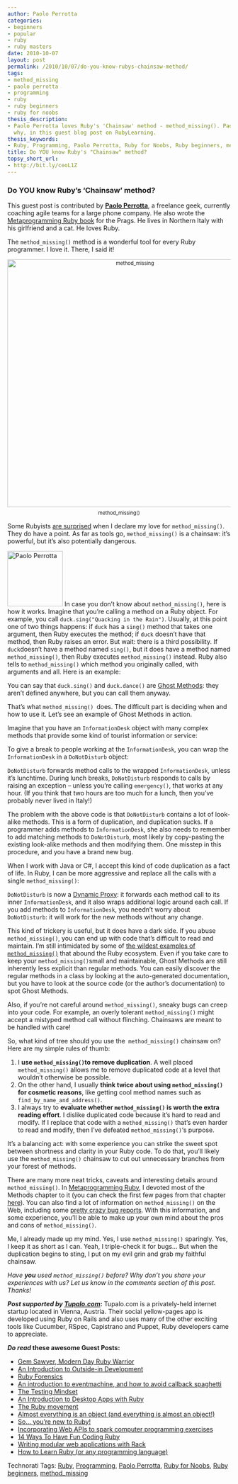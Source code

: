 ```yaml
---
author: Paolo Perrotta
categories:
- beginners
- popular
- ruby
- ruby masters
date: 2010-10-07
layout: post
permalink: /2010/10/07/do-you-know-rubys-chainsaw-method/
tags:
- method_missing
- paolo perrotta
- programming
- ruby
- ruby beginners
- ruby for noobs
thesis_description:
- Paolo Perrotta loves Ruby's 'Chainsaw' method - method_missing(). Paolo shows you
  why, in this guest blog post on RubyLearning.
thesis_keywords:
- Ruby, Programming, Paolo Perrotta, Ruby for Noobs, Ruby beginners, method_missing
title: Do YOU know Ruby's "Chainsaw" method?
topsy_short_url:
- http://bit.ly/ceoL1Z
---
```


<div>
  <h3>
    Do YOU know Ruby&#8217;s &#8216;Chainsaw&#8217; method?
  </h3>
  
  <p class="update">
    This guest post is contributed by <strong><a href="http://rubylearning.com/blog/2009/07/01/interview-author-paolo-perrotta/">Paolo Perrotta</a></strong>, a freelance geek, currently coaching agile teams for a large phone company. He also wrote the <a href="http://www.pragprog.com/titles/ppmetr/metaprogramming-ruby">Metaprogramming Ruby book</a> for the Prags. He lives in Northern Italy with his girlfriend and a cat. He loves Ruby.
  </p>
  
  <p>
    <span class="drop_cap">T</span>he <code>method_missing()</code> method is a wonderful tool for every Ruby programmer. I love it. There, I said it!
  </p>
</div>

<div style="width:image 560 px; font-size:80%; text-align:center;">
  <img src="http://rubylearning.com/images/method_missing.jpg" alt="method_missing" width="560" style="padding-bottom:0.5em;" /><br />method_missing()
</div>

<div>
  <p>
    Some Rubyists <a href="http://jakescruggs.blogspot.com/2010/08/ruby-kaigi-2010-day-2.html">are surprised</a> when I declare my love for <code>method_missing()</code>. They do have a point. As far as tools go, <code>method_missing()</code> is a chainsaw: it&#8217;s powerful, but it&#8217;s also potentially dangerous.
  </p>
  
  <p class="block">
    <img class="alignright" src="http://rubylearning.com/images/PaoloPerrotta.jpg" alt="Paolo Perrotta" width="125" height="125" title="Paolo Perrotta" /> In case you don&#8217;t know about <code>method_missing()</code>, here is how it works. Imagine that you&#8217;re calling a method on a Ruby object. For example, you call <code>duck.sing("Quacking in the Rain")</code>. Usually, at this point one of two things happens: if <code>duck</code> has a <code>sing()</code> method that takes one argument, then Ruby executes the method; if <code>duck</code> doesn&#8217;t have that method, then Ruby raises an error. But wait: there is a third possibility. If <code>duck</code>doesn&#8217;t have a method named <code>sing()</code>, but it does have a method named <code>method_missing()</code>, then Ruby executes <code>method_missing()</code> instead. Ruby also tells to <code>method_missing()</code> which method you originally called, with arguments and all. Here is an example:
  </p>
  
  <p>
  </p>
  
  <p>
    You can say that <code>duck.sing()</code> and <code>duck.dance()</code> are <a href="http://gist.github.com/534776">Ghost Methods</a>: they aren&#8217;t defined anywhere, but you can call them anyway.
  </p>
  
  <p>
    That&#8217;s what <code>method_missing() </code>does. The difficult part is deciding when and how to use it. Let&#8217;s see an example of Ghost Methods in action.
  </p>
  
  <p>
    Imagine that you have an <code>InformationDesk</code> object with many complex methods that provide some kind of tourist information or service:
  </p>
  
  <p>
  </p>
  
  <p>
    To give a break to people working at the <code>InformationDesk</code>, you can wrap the <code>InformationDesk</code> in a <code>DoNotDisturb</code> object:
  </p>
  
  <p>
  </p>
  
  <p>
    <code>DoNotDisturb</code> forwards method calls to the wrapped <code>InformationDesk</code>, unless it&#8217;s lunchtime. During lunch breaks, <code>DoNotDisturb</code> responds to calls by raising an exception &#8211; unless you&#8217;re calling <code>emergency()</code>, that works at any hour. (If you think that two hours are too much for a lunch, then you&#8217;ve probably never lived in Italy!)
  </p>
  
  <p>
    The problem with the above code is that <code>DoNotDisturb</code> contains a lot of look-alike methods. This is a form of duplication, and duplication sucks. If a programmer adds methods to <code>InformationDesk</code>, she also needs to remember to add matching methods to <code>DoNotDisturb</code>, most likely by copy-pasting the existing look-alike methods and then modifying them. One misstep in this procedure, and you have a brand new bug.
  </p>
  
  <p>
    When I work with Java or C#, I accept this kind of code duplication as a fact of life. In Ruby, I can be more aggressive and replace all the calls with a single <code>method_missing()</code>:
  </p>
  
  <p>
  </p>
  
  <p>
    <code>DoNotDisturb</code> is now a <a href="http://gist.github.com/535077">Dynamic Proxy</a>: it forwards each method call to its inner <code>InformationDesk</code>, and it also wraps additional logic around each call. If you add methods to <code>InformationDesk</code>, you needn&#8217;t worry about <code>DoNotDisturb</code>: it will work for the new methods without any change.
  </p>
  
  <p>
    This kind of trickery is useful, but it does have a dark side. If you abuse <code>method_missing()</code>, you can end up with code that&#8217;s difficult to read and maintain. I&#8217;m still intimidated by some of <a href="http://github.com/rails/rails/blob/277c799d58be4b3e0e885d7b3fd6d954facc111b/activerecord/lib/active_record/base.rb">the wildest examples of <code>method_missing()</code></a> that abound the Ruby ecosystem. Even if you take care to keep your <code>method_missing()</code>small and maintainable, Ghost Methods are still inherently less explicit than regular methods. You can easily discover the regular methods in a class by looking at the auto-generated documentation, but you have to look at the source code (or the author&#8217;s documentation) to spot Ghost Methods.
  </p>
  
  <p>
    Also, if you&#8217;re not careful around <code>method_missing()</code>, sneaky bugs can creep into your code. For example, an overly tolerant <code>method_missing()</code> might accept a mistyped method call without flinching. Chainsaws are meant to be handled with care!
  </p>
  
  <p>
    So, what kind of tree should you use the<code> method_missing()</code> chainsaw on? Here are my simple rules of thumb:
  </p>
  
  <ol>
    <li>
      I <b>use <code>method_missing()</code>to remove duplication</b>. A well placed <code>method_missing()</code> allows me to remove duplicated code at a level that wouldn&#8217;t otherwise be possible.
    </li>
    <li>
      On the other hand, I usually <b>think twice about using <code>method_missing()</code> for cosmetic reasons</b>, like getting cool method names such as <code>find_by_name_and_address()</code>.
    </li>
    <li>
      I always try to <b>evaluate whether <code>method_missing()</code> is worth the extra reading effort</b>. I dislike duplicated code because it&#8217;s hard to read and modify. If I replace that code with a <code>method_missing()</code> that&#8217;s even harder to read and modify, then I&#8217;ve defeated <code>method_missing()</code>&#8216;s purpose.
    </li>
  </ol>
  
  <p>
    It&#8217;s a balancing act: with some experience you can strike the sweet spot between shortness and clarity in your Ruby code. To do that, you&#8217;ll likely use the <code>method_missing()</code> chainsaw to cut out unnecessary branches from your forest of methods.
  </p>
  
  <p>
    There are many more neat tricks, caveats and interesting details around <code>method_missing()</code>.&nbsp;In <a href="http://www.amazon.com/Metaprogramming-Ruby-Program-Like-Pros/dp/1934356476/ref=sr_1_1?ie=UTF8&s=books&qid=1284392039&sr=8-1">Metaprogramming Ruby</a>, I devoted most of the Methods chapter to it (you can check the first few pages from that chapter <a href="http://media.pragprog.com/titles/ppmetr/methods.pdf">here</a>). You can also find a lot of information on <code>method_missing()</code> on the Web, including some <a href="http://yehudakatz.com/2010/01/02/the-craziest-fing-bug-ive-ever-seen/">pretty crazy bug reports</a>. With this information, and some experience, you&#8217;ll be able to make up your own mind about the pros and cons of <code>method_missing()</code>.
  </p>
  
  <p>
    Me, I already made up my mind. Yes, I use <code>method_missing()</code> sparingly. Yes, I keep it as short as I can. Yeah, I triple-check it for bugs&#8230; But when the duplication begins to sting, I put on my evil grin and grab my faithful chainsaw.
  </p>
  
  <p>
    <em>Have <b>you</b> used <code>method_missing()</code> before? Why don&#8217;t you share your experiences with us? Let us know in the comments section of this post. Thanks!</em>
  </p>
  
  <p class="alert">
    <strong><em>Post supported by <a href="http://tupalo.com/">Tupalo.com</a></em>:</strong> Tupalo.com is a privately-held internet startup located in Vienna, Austria. Their social yellow-pages app is developed using Ruby on Rails and also uses many of the other exciting tools like Cucumber, RSpec, Capistrano and Puppet, Ruby developers came to appreciate.
  </p>
  
  <p>
    <b><em>Do read</em> these awesome Guest Posts:</b>
  </p>
  
  <ul>
    <li>
      <a href="http://rubylearning.com/blog/2010/10/06/gem-sawyer-modern-day-ruby-warrior/">Gem Sawyer, Modern Day Ruby Warrior</a>
    </li>
    <li>
      <a href="http://rubylearning.com/blog/2010/10/05/outside-in-development/">An Introduction to Outside-in Development</a>
    </li>
    <li>
      <a href="http://rubylearning.com/blog/2010/10/04/ruby-forensics/">Ruby Forensics</a>
    </li>
    <li>
      <a href="http://rubylearning.com/blog/2010/10/01/an-introduction-to-eventmachine-and-how-to-avoid-callback-spaghetti/">An introduction to eventmachine, and how to avoid callback spaghetti</a>
    </li>
    <li>
      <a href="http://rubylearning.com/blog/2010/09/30/the-testing-mindset/">The Testing Mindset</a>
    </li>
    <li>
      <a href="http://rubylearning.com/blog/2010/09/29/an-introduction-to-desktop-apps-with-ruby/">An Introduction to Desktop Apps with Ruby</a>
    </li>
    <li>
      <a href="http://rubylearning.com/blog/2010/09/28/the-ruby-movement/">The Ruby movement</a>
    </li>
    <li>
      <a href="http://rubylearning.com/blog/2010/09/27/almost-everything-is-an-object-and-everything-is-almost-an-object/">Almost everything is an object (and everything is almost an object!)</a>
    </li>
    <li>
      <a href="http://rubylearning.com/blog/2010/09/24/so-youre-new-to-ruby/">So… you’re new to Ruby!</a>
    </li>
    <li>
      <a href="http://rubylearning.com/blog/2010/09/23/incorporating-web-apis-to-spark-computer-programming-exercises/">Incorporating Web APIs to spark computer programming exercises</a>
    </li>
    <li>
      <a href="http://rubylearning.com/blog/2010/09/22/14-ways-to-have-fun-coding-ruby/">14 Ways To Have Fun Coding Ruby</a>
    </li>
    <li>
      <a href="http://rubylearning.com/blog/2010/09/21/writing-modular-web-applications-with-rack/">Writing modular web applications with Rack</a>
    </li>
    <li>
      <a href="http://rubylearning.com/blog/2010/09/20/how-to-learn-ruby-or-any-programming-language/">How to Learn Ruby (or any programming language)</a>
    </li>
  </ul>
</div>

Technorati Tags: <a href="http://technorati.com/tag/Ruby" rel="tag">Ruby</a>, <a href="http://technorati.com/tag/Programming" rel="tag"> Programming</a>, <a href="http://technorati.com/tag/Paolo+Perrotta" rel="tag"> Paolo Perrotta</a>, <a href="http://technorati.com/tag/Ruby+for+Noobs" rel="tag"> Ruby for Noobs</a>, <a href="http://technorati.com/tag/Ruby+beginners" rel="tag"> Ruby beginners</a>, <a href="http://technorati.com/tag/method_missing" rel="tag"> method_missing</a>
